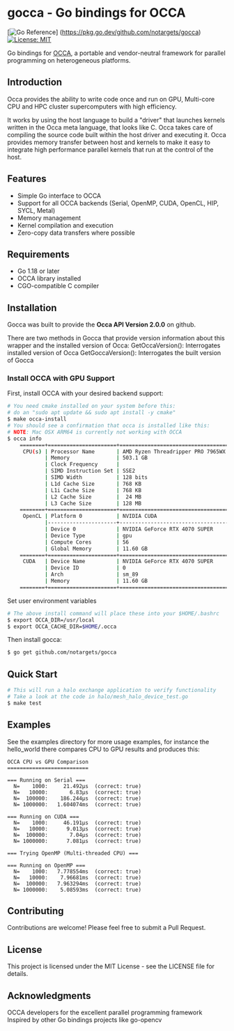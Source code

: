 # gocca - Go bindings for OCCA

[![Go Reference](https://pkg.go.dev/badge/github.com/notargets/gocca.svg)]
(https://pkg.go.dev/github.com/notargets/gocca)
[![License: MIT](https://img.shields.io/badge/License-MIT-yellow.svg)](https://opensource.org/licenses/MIT)

Go bindings for [OCCA](https://github.com/libocca/occa), a portable and 
vendor-neutral framework for parallel programming on heterogeneous platforms.

## Introduction
Occa provides the ability to write code once and run on GPU, Multi-core CPU 
and HPC cluster supercomputers with high efficiency.

It works by using the host language to build a "driver" that launches 
kernels written in the Occa meta  language, that looks like C. Occa takes 
care of compiling the source code built within the host driver and executing 
it. Occa provides memory transfer between host and kernels to make it easy 
to integrate high performance parallel kernels that run at the control of the 
host.

## Features

- Simple Go interface to OCCA
- Support for all OCCA backends (Serial, OpenMP, CUDA, OpenCL, HIP, SYCL, Metal)
- Memory management
- Kernel compilation and execution
- Zero-copy data transfers where possible

## Requirements

- Go 1.18 or later
- OCCA library installed
- CGO-compatible C compiler

## Installation

Gocca was built to provide the **Occa API Version 2.0.0** on github.

There are two methods in Gocca that provide version information about this 
wrapper and the installed version of Occa:
GetOccaVersion(): Interrogates installed version of Occa
GetGoccaVersion(): Interrogates the built version of Gocca

### Install OCCA with GPU Support

First, install OCCA with your desired backend support:

```bash
# You need cmake installed on your system before this:
# do an "sudo apt update && sudo apt install -y cmake"
$ make occa-install
# You should see a confirmation that occa is installed like this:
# NOTE: Mac OSX ARM64 is currently not working with OCCA
$ occa info
    ========+======================+============================================
     CPU(s) | Processor Name       | AMD Ryzen Threadripper PRO 7965WX 24-Cores 
            | Memory               | 503.1 GB                                   
            | Clock Frequency      |
            | SIMD Instruction Set | SSE2                                       
            | SIMD Width           | 128 bits                                   
            | L1d Cache Size       | 768 KB                                     
            | L1i Cache Size       | 768 KB                                     
            | L2 Cache Size        |  24 MB                                     
            | L3 Cache Size        | 128 MB                                     
    ========+======================+============================================
     OpenCL | Platform 0           | NVIDIA CUDA                                
            |----------------------+--------------------------------------------
            | Device 0             | NVIDIA GeForce RTX 4070 SUPER              
            | Device Type          | gpu                                        
            | Compute Cores        | 56                                         
            | Global Memory        | 11.60 GB                                   
    ========+======================+============================================
     CUDA   | Device Name          | NVIDIA GeForce RTX 4070 SUPER              
            | Device ID            | 0                                          
            | Arch                 | sm_89                                      
            | Memory               | 11.60 GB                                   
    ========+======================+============================================
```

Set user environment variables
```bash
# The above install command will place these into your $HOME/.bashrc
$ export OCCA_DIR=/usr/local
$ export OCCA_CACHE_DIR=$HOME/.occa
```
Then install gocca:
```bash
$ go get github.com/notargets/gocca
```

## Quick Start

```bash
# This will run a halo exchange application to verify functionality
# Take a look at the code in halo/mesh_halo_device_test.go
$ make test
```

## Examples
See the examples directory for more usage examples, for instance the 
hello_world there compares CPU to GPU results and produces this:
```aiignore
OCCA CPU vs GPU Comparison
==========================

=== Running on Serial ===
  N=    1000:     21.492µs  (correct: true)
  N=   10000:       6.83µs  (correct: true)
  N=  100000:    186.244µs  (correct: true)
  N= 1000000:   1.604074ms  (correct: true)

=== Running on CUDA ===
  N=    1000:     46.191µs  (correct: true)
  N=   10000:      9.013µs  (correct: true)
  N=  100000:       7.04µs  (correct: true)
  N= 1000000:      7.081µs  (correct: true)

=== Trying OpenMP (Multi-threaded CPU) ===

=== Running on OpenMP ===
  N=    1000:   7.778554ms  (correct: true)
  N=   10000:    7.96681ms  (correct: true)
  N=  100000:   7.963294ms  (correct: true)
  N= 1000000:    5.08593ms  (correct: true)
```

## Contributing
Contributions are welcome! Please feel free to submit a Pull Request.

## License
This project is licensed under the MIT License - see the LICENSE file for details.

## Acknowledgments
OCCA developers for the excellent parallel programming framework
Inspired by other Go bindings projects like go-opencv
